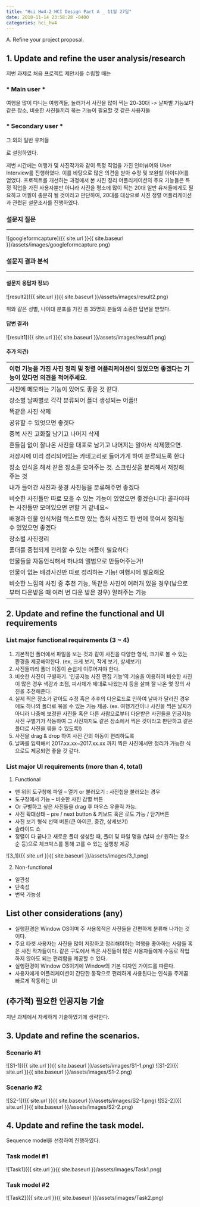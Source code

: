 ```yaml
---
title: "Hci Hw4-2 HCI Design Part A _ 11월 27일"
date: 2018-11-14 23:58:28 -0400
categories: hci_hw4
---
```

A. Refine your project proposal. 

## 1. Update and refine the user analysis/research

저번 과제로 처음 프로젝트 제안서를 수립할 때는

### * Main user * ###
 여행을 많이 다니는 여행객들, 놀러가서 사진을 많이 찍는 20-30대 -> 날짜별 기능보다 같은 장소, 비슷한 사진들끼리 묶는 기능이 필요할 것 같은 사용자들

### * Secondary user * ###
 그 외의 일반 유저들

로 설정하였다. 

저번 시간에는 여행가 및 사진작가와 같이 특정 직업을 가진 인터뷰어와 User Interview를 진행하였다. 이를 바탕으로 많은 의견을 받아 수정 및 보완할 아이디어를 얻었다. 
프로젝트를 개선하는 과정에서 본 사진 정리 어플리케이션의 주요 기능들은 특정 직업을 가진 사용자뿐만 아니라 사진을 평소에 많이 찍는 20대 일반 유저들에게도 필요하고 어필이 충분히 될 것이라고 판단하여, 20대를 대상으로 사진 정렬 어플리케이션과 관련된 설문조사를 진행하였다. 

### 설문지 질문
********

![googleformcapture]({{ site.url }}{{ site.baseurl }}/assets/images/googleformcapture.png)


### 설문지 결과 분석
*******

#### 설문지 응답자 정보)

![result2]({{ site.url }}{{ site.baseurl }}/assets/images/result2.png)

위와 같은 성별, 나이대 분포를 가진 총 35명의 분들의 소중한 답변을 받았다. 

#### 답변 결과)

![result1]({{ site.url }}{{ site.baseurl }}/assets/images/result1.png)

#### 추가 의견)

|이런 기능을 가진 사진 정리 및 정렬 어플리케이션이 있었으면 좋겠다는 기능이 있다면 의견을 적어주세요.|
|:-------|
|사진에 메모하는 기능이 있어도 좋을 것 같다.|
|장소별 날짜별로 각각 분류되어 폴더 생성되는 어플!!|
|똑같은 사진 삭제|
|공유할 수 있엇으면 좋겟다|
|중복 사진 고화질 남기고 나머지 삭제|
|흔들림 없이 잘나온 사진을 대표로 남기고 나머지는 알아서 삭제됐으면.|
|저장시에 미리 정리되어있는 카테고리로 들어가게 하여 분류되도록 한다|
|장소 인식을 해서 같은 장소를 모아주는 것. 스크린샷을 분리해서 저장해 주는 것|
|내가 들어간 사진과 풍경 사진등을 분류해주면 좋겠다|
|비슷한 사진들만 따로 모을 수 있는 기능이 있었으면 좋겠습니다! 골라야하는 사진들만 모여있으면 편할 거 같네요~|
|배경과 인물 인식처럼 텍스트만 있는 캡처 사진도 한 번에 묶여서 정리될 수 있었으면 좋겠다|
|장소별 사진정리|
|폴더를 중첩되게 관리할 수 있는 어플이 필요하다|
|인물들을 자동인식해서 하나의 앨범으로 만들어주는거!|
|인물이 없는 배경사진만 따로 정리하는 기능! 여행시에 필요해요|
|비슷한 느낌의 사진 중 추천 기능, 똑같은 사진이 여러개 있을 경우(남으로 부터 다운받을 때 여러 번 다운 받은 경우) 알려주는 기능|


## 2. Update and refine the functional and UI requirements


### List major functional requirements (3 ~ 4) 

1. 기본적인 폴더에서 파일을 보는 것과 같이 사진을 다양한 형식, 크기로 볼 수 있는 환경을 제공해야한다. (ex, 크게 보기, 작게 보기, 상세보기)
2. 사진들끼리 폴더 이동이 손쉽게 이루어져야 한다.
3. 비슷한 사진이 구별하기. ‘인공지능 사진 편집 기능’의 기술을 이용하여 비슷한 사진이 많은 경우 색감과 초점, 피사체가 제대로 나왔는지 등을 살펴 잘 나온 몇 장의 사진을 추천해준다.
4. 실제 찍은 장소가 같아도 수정 혹은 추후의 다운로드로 인하여 날짜가 달라진 경우에도 하나의 폴더로 묶을 수 있는 기능 제공. (ex. 여행기간이나 사진을 찍은 날짜가 아니라 나중에 보정한 사진들 혹은 다른 사람으로부터 다운받은 사진들을 인공지능 사진 구별기가 작동하여 그 사진까지도 같은 장소에서 찍은 것이라고 판단하고 같은 폴더로 사진을 묶을 수 있도록!)
5. 사진을 drag &  drop 하여 사진 간의 이동이 편리하도록
6. 날짜를 입력해서 2017.xx.xx~2017.xx.xx 까지 찍은 사진에서만 정리가 가능한 식으로도 제공되면 좋을 것 같다.


### List major UI requirements (more than 4, total) 
1. Functional 
* 맨 위의 도구창에 파일 – 열기 or 불러오기 : 사진첩을 불러오는 경우
* 도구창에서 기능 – 비슷한 사진 감별 버튼
* Or 구별하고 싶은 사진들을 drag 후 마우스 우클릭 가능. 
* 사진 확대상태 – pre / next button & 키보드 혹은 로도 가능 / 닫기버튼
* 사진 보기 형식 선택 버튼(큰 아이콘, 중간, 상세보기)
* 슬라이드 쇼
* 정렬이 다 끝나고 새로운 폴더 생성할 때, 폴더 및 파일 명을 (날짜 순/ 원하는 장소 순 등)으로 체크박스를 통해 고를 수 있는 실행창 제공

![3_1]({{ site.url }}{{ site.baseurl }}/assets/images/3_1.png)

2. Non-functional
* 일관성
* 단축성
* 번복 가능성

## List other considerations (any) 
  * 실행환경은 Window OS이며 주 사용목적은 사진들을 간편하게 분류해 나가는 것이다.
  * 주요 타겟 사용자는 사진을 많이 저장하고 정리해야하는 여행을 좋아하는 사람들 혹은 사진 작가들이다. 같은 구도에서 찍은 사진들이 많은 사용자들에게 수동로 작업하지 않아도 되는 편리함을 제공할 수 있다.
  * 실행환경이 Window OS이기에 Window의 기본 디자인 가이드를 따른다.
  * 사용자에게 어플리케이션이 간단한 동작으로 편리하게 사용된다는 인식을 주게끔 빠르게 작동하는 UI
  
## (추가적) 필요한 인공지능 기술
지난 과제에서 자세하게 기술하였기에 생략한다.

## 3. Update and refine the scenarios.  

### Scenario #1

![S1-1]({{ site.url }}{{ site.baseurl }}/assets/images/S1-1.png)
![S1-2]({{ site.url }}{{ site.baseurl }}/assets/images/S1-2.png)


### Scenario #2

![S2-1]({{ site.url }}{{ site.baseurl }}/assets/images/S2-1.png)
![S2-2]({{ site.url }}{{ site.baseurl }}/assets/images/S2-2.png)


## 4. Update and refine the task model.  
Sequence model을 선정하여 진행하였다.

### Task model #1

![Task1]({{ site.url }}{{ site.baseurl }}/assets/images/Task1.png)

### Task model #2

![Task2]({{ site.url }}{{ site.baseurl }}/assets/images/Task2.png)


